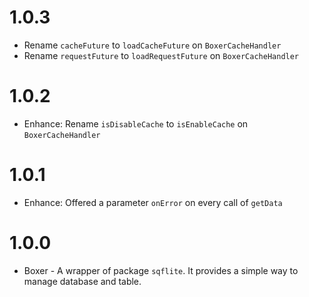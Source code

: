 # 1.0.3

* Rename `cacheFuture` to `loadCacheFuture` on `BoxerCacheHandler`
* Rename `requestFuture` to `loadRequestFuture` on `BoxerCacheHandler`

# 1.0.2

* Enhance: Rename `isDisableCache` to `isEnableCache` on `BoxerCacheHandler`

# 1.0.1

* Enhance: Offered a parameter `onError` on every call of `getData`

# 1.0.0

* Boxer - A wrapper of package `sqflite`. It provides a simple way to manage database and table.
